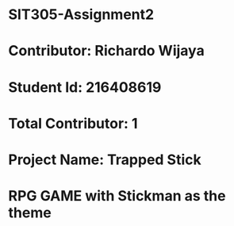 # SIT305-Assignment2
# Contributor: Richardo Wijaya
# Student Id: 216408619
# Total Contributor: 1
# Project Name: Trapped Stick
# RPG GAME with Stickman as the theme
